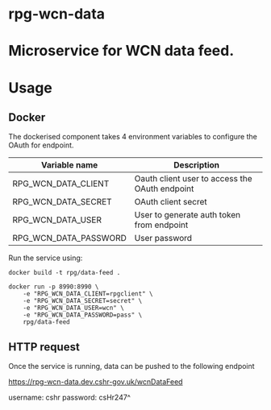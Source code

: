 # rpg-wcn-data
# Microservice for WCN data feed.

# Usage

## Docker

The dockerised component takes 4 environment variables to configure the OAuth for endpoint.

|Variable name    | Description   |
|---                    |---            |
|RPG_WCN_DATA_CLIENT    | Oauth client user to access the OAuth endpoint    |
|RPG_WCN_DATA_SECRET    | OAuth client secret   |
|RPG_WCN_DATA_USER      | User to generate auth token from endpoint              |
|RPG_WCN_DATA_PASSWORD  | User password              |

Run the service using:

`docker build -t rpg/data-feed .`

~~~
docker run -p 8990:8990 \
    -e "RPG_WCN_DATA_CLIENT=rpgclient" \
    -e "RPG_WCN_DATA_SECRET=secret" \
    -e "RPG_WCN_DATA_USER=wcn" \
    -e "RPG_WCN_DATA_PASSWORD=pass" \
    rpg/data-feed
~~~

##

## HTTP request

Once the service is running, data can be pushed to the following endpoint

https://rpg-wcn-data.dev.cshr-gov.uk/wcnDataFeed

username: cshr
password: csHr247^

